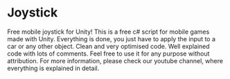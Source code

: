 # Joystick
Free mobile joystick for Unity!
This is a free c# script for mobile games made with Unity. Everything is done, you just have to apply the input to a car or any other object. Clean and very optimised code. Well explained code with lots of comments. Feel free to use it for any purpose without attribution. For more information, please check our youtube channel, where everything is explained in detail.
